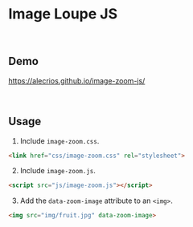 # Image Loupe JS

&nbsp;

## Demo

https://alecrios.github.io/image-zoom-js/

&nbsp;

## Usage

1. Include `image-zoom.css`.
``` html
<link href="css/image-zoom.css" rel="stylesheet">
```

2. Include `image-zoom.js`.
``` html
<script src="js/image-zoom.js"></script>
```

3. Add the `data-zoom-image` attribute to an `<img>`.
``` html
<img src="img/fruit.jpg" data-zoom-image>
```
